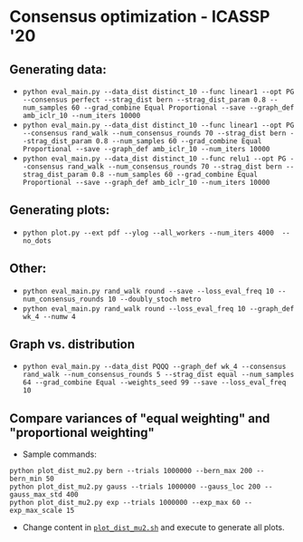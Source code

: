 # Consensus optimization - ICASSP '20

## Generating data:
* `python eval_main.py --data_dist distinct_10 --func linear1 --opt PG --consensus perfect --strag_dist bern --strag_dist_param 0.8 --num_samples 60 --grad_combine Equal Proportional --save --graph_def amb_iclr_10 --num_iters 10000`
* `python eval_main.py --data_dist distinct_10 --func linear1 --opt PG --consensus rand_walk --num_consensus_rounds 70 --strag_dist bern --strag_dist_param 0.8 --num_samples 60 --grad_combine Equal Proportional --save --graph_def amb_iclr_10 --num_iters 10000`
* `python eval_main.py --data_dist distinct_10 --func relu1 --opt PG --consensus rand_walk --num_consensus_rounds 70 --strag_dist bern --strag_dist_param 0.8 --num_samples 60 --grad_combine Equal Proportional --save --graph_def amb_iclr_10 --num_iters 10000`

## Generating plots:
* `python plot.py --ext pdf --ylog --all_workers --num_iters 4000  --no_dots`

## Other:
* `python eval_main.py rand_walk round --save --loss_eval_freq 10 --num_consensus_rounds 10 --doubly_stoch metro`
* `python eval_main.py rand_walk round --loss_eval_freq 10 --graph_def wk_4 --numw 4`

## Graph vs. distribution
* `python eval_main.py --data_dist PQQQ --graph_def wk_4 --consensus rand_walk --num_consensus_rounds 5 --strag_dist equal --num_samples 64 --grad_combine Equal --weights_seed 99 --save --loss_eval_freq 10`


## Compare variances of "equal weighting" and "proportional weighting"
* Sample commands:
```
python plot_dist_mu2.py bern --trials 1000000 --bern_max 200 --bern_min 50
python plot_dist_mu2.py gauss --trials 1000000 --gauss_loc 200 --gauss_max_std 400
python plot_dist_mu2.py exp --trials 1000000 --exp_max 60 --exp_max_scale 15
```
* Change content in [`plot_dist_mu2.sh`](plot_dist_mu2.sh) and execute to generate all plots.
